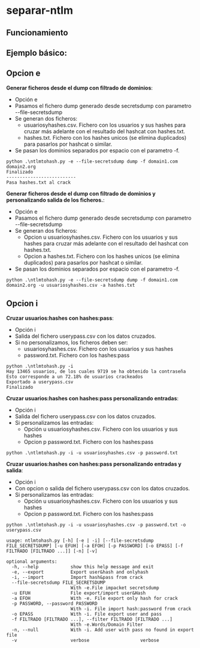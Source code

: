 # separar-ntlm

## Funcionamiento


## Ejemplo básico:

## Opcion e

**Generar ficheros desde el dump con filtrado de dominios**:

- Opción e
- Pasamos el fichero dump generado desde secretsdump con parametro --file-secretsdump
- Se generan dos ficheros:
  - usuariosyhashes.csv. Fichero con los usuarios y sus hashes para cruzar más adelante con el resultado del hashcat con hashes.txt.
  - hashes.txt. Fichero con los hashes unicos (se elimina duplicados) para pasarlos por hashcat o similar.
- Se pasan los dominios separados por espacio con el parametro -f.

```
python .\ntlmtohash.py -e --file-secretsdump dump -f domain1.com domain2.org
Finalizado
--------------------------
Pasa hashes.txt al crack
```
**Generar ficheros desde el dump con filtrado de dominios y personalizando salida de los ficheros.**:

- Opción e
- Pasamos el fichero dump generado desde secretsdump con parametro --file-secretsdump
- Se generan dos ficheros:
  - Opcion u usuariosyhashes.csv. Fichero con los usuarios y sus hashes para cruzar más adelante con el resultado del hashcat con hashes.txt.
  - Opcion a hashes.txt. Fichero con los hashes unicos (se elimina duplicados) para pasarlos por hashcat o similar.
- Se pasan los dominios separados por espacio con el parametro -f.

```
python .\ntlmtohash.py -e --file-secretsdump dump -f domain1.com domain2.org -u usuariosyhashes.csv -a hashes.txt
```
## Opcion i

**Cruzar usuarios:hashes con hashes:pass**:

- Opción i
- Salida del fichero userypass.csv con los datos cruzados. 
- Si no personalizamos, los ficheros deben ser:
  - usuariosyhashes.csv. Fichero con los usuarios y sus hashes
  - password.txt. Fichero con los hashes:pass 

```
python .\ntlmtohash.py -i
Hay 13465 usuarios, de los cuales 9719 se ha obtenido la contraseña
Esto corresponde a un 72.18% de usuarios crackeados
Exportado a userypass.csv
Finalizado
```

**Cruzar usuarios:hashes con hashes:pass personalizando entradas**:

- Opción i
- Salida del fichero userypass.csv con los datos cruzados. 
- Si personalizamos las entradas:
  - Opción u usuariosyhashes.csv. Fichero con los usuarios y sus hashes
  - Opcion p password.txt. Fichero con los hashes:pass 

```
python .\ntlmtohash.py -i -u usuariosyhashes.csv -p password.txt
```
**Cruzar usuarios:hashes con hashes:pass personalizando entradas y salida**:

- Opción i
- Con opcion o salida del fichero userypass.csv con los datos cruzados. 
- Si personalizamos las entradas:
  - Opción u usuariosyhashes.csv. Fichero con los usuarios y sus hashes
  - Opcion p password.txt. Fichero con los hashes:pass 

```
python .\ntlmtohash.py -i -u usuariosyhashes.csv -p password.txt -o userypass.csv
```
```
usage: ntlmtohash.py [-h] [-e | -i] [--file-secretsdump FILE_SECRETSDUMP] [-u EFUH] [-a EFOH] [-p PASSWORD] [-o EPASS] [-f FILTRADO [FILTRADO ...]] [-n] [-v]
```

```
optional arguments:
  -h, --help            show this help message and exit
  -e, --export          Export user&hash and onlyhash
  -i, --import          Import hash&pass from crack
  --file-secretsdump FILE_SECRETSDUMP
                        With -e.File impacket secretsdump
  -u EFUH               File export/import user&Hash
  -a EFOH               With -e. File export only hash for crack
  -p PASSWORD, --password PASSWORD
                        With -i. File import hash:password from crack
  -o EPASS              With -i. File export user and pass
  -f FILTRADO [FILTRADO ...], --filter FILTRADO [FILTRADO ...]
                        With -e.Words/Domain Filter
  -n, --null            With -i. Add user with pass no found in export file
  -v                    verbose                   verbose
```
